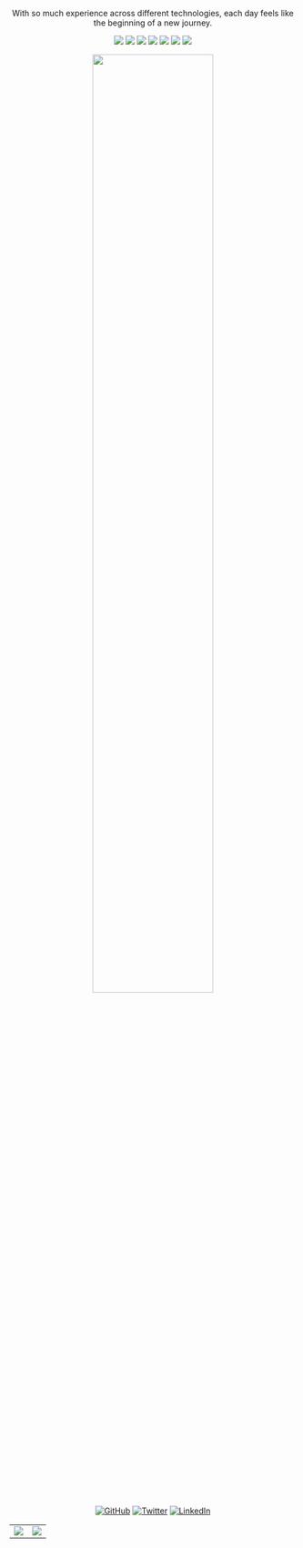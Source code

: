 <p align="center">
With so much experience across different technologies, each day feels like the beginning of a new journey.
</p>

<p align="center">
  <img src="https://img.shields.io/badge/Software-Engineer-blue">
  <img src="https://img.shields.io/badge/Web-Developer-white">
  <img src="https://img.shields.io/badge/App-Developer-green">
  <img src="https://img.shields.io/badge/Desktop-Developer-red">
  <img src="https://img.shields.io/badge/Linux-Admin-black">
  <img src="https://img.shields.io/badge/Windows-Admin-black">
  <img src="https://img.shields.io/badge/Chess-Enthusiastic-brown">
</p>
<p align="center"><img width="65%" src="rafageist-vault.gif"></p>
<p align="center">
  <a href="https://github.com/rafageist"><img src="https://img.shields.io/github/followers/rafageist.svg?label=GitHub&style=social" alt="GitHub"></a>
  <a href="https://twitter.com/rafageist"><img src="https://img.shields.io/twitter/follow/rafageist?label=Twitter&style=social" alt="Twitter"></a>
  <a href="https://www.linkedin.com/in/rafageist/"><img src="https://img.shields.io/badge/LinkedIn--_.svg?style=social&logo=linkedin" alt="LinkedIn"></a>
</p>
<table align="center" width="70%">
  <tr>
    <td><img src="https://github-profile-trophy.vercel.app/?username=rafageist&theme=kimbie_dark&column=3&row=3"></td>
    <td valign="top"><img src="https://github-readme-stats.vercel.app/api/top-langs/?username=rafageist&langs_count=10">  </td>
  </tr>
</table>

</p>





